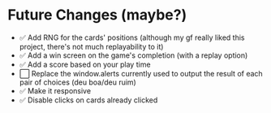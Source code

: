 # Future Changes (maybe?)
- ✅ Add RNG for the cards' positions (although my gf really liked this project, there's not much replayability to it)
- ✅ Add a win screen on the game's completion (with a replay option)
- ✅ Add a score based on your play time
- ⬜️ Replace the window.alerts currently used to output the result of each pair of choices (deu boa/deu ruim)
- ✅ Make it responsive
- ✅ Disable clicks on cards already clicked
